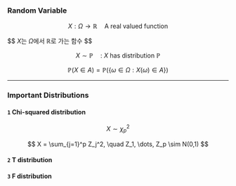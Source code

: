 ### Random Variable
$$
X : \Omega \to \mathbb{R} \quad \text{A real valued function}
$$

$$
$X$는 $\Omega$에서 $\mathbb{R}$로 가는 함수
$$

$$
X \sim \mathbb{P} \quad \text{: $X$ has distribution $\mathbb{P}$}
$$

$$
\mathbb{P}(X \in A) = \mathbb{P}(\{\omega \in \Omega : X(\omega) \in A\})
$$

---

### Important Distributions
#### `1` Chi-squared distribution
$$
X \sim \chi^2_p
$$

$$
X = \sum_{j=1}^p Z_j^2, \quad Z_1, \dots, Z_p \sim N(0,1)
$$



#### `2` T distribution
#### `3` F distribution

